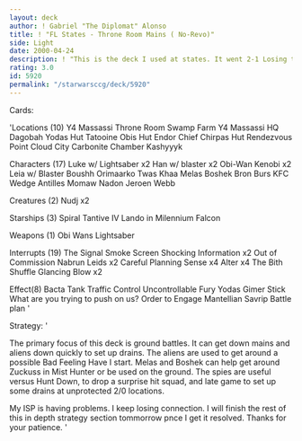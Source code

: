 ```yaml
---
layout: deck
author: ! Gabriel "The Diplomat" Alonso
title: ! "FL States - Throne Room Mains ( No-Revo)"
side: Light
date: 2000-04-24
description: ! "This is the deck I used at states. It went 2-1 Losing to Raltiir Ops, always a tough matchup."
rating: 3.0
id: 5920
permalink: "/starwarsccg/deck/5920"
---
```

Cards: 

'Locations (10)
Y4 Massassi Throne Room
Swamp
Farm
Y4 Massassi HQ
Dagobah Yodas Hut
Tatooine Obis Hut
Endor Chief Chirpas Hut
Rendezvous Point
Cloud City Carbonite Chamber
Kashyyyk

Characters (17)
Luke w/ Lightsaber x2
Han w/ blaster x2
Obi-Wan Kenobi x2
Leia w/ Blaster
Boushh
Orimaarko
Twas Khaa
Melas
Boshek
Bron Burs
KFC
Wedge Antilles
Momaw Nadon
Jeroen Webb

Creatures (2)
Nudj x2

Starships (3)
Spiral
Tantive IV
Lando in Milennium Falcon

Weapons (1)
Obi Wans Lightsaber

Interrupts (19)
The Signal
Smoke Screen
Shocking Information x2
Out of Commission
Nabrun Leids x2
Careful Planning
Sense x4
Alter x4
The Bith Shuffle
Glancing Blow x2

Effect(8)
Bacta Tank
Traffic Control
Uncontrollable Fury
Yodas Gimer Stick
What are you trying to push on us?
Order to Engage
Mantellian Savrip
Battle plan '

Strategy: '

The primary focus of this deck is ground battles. It can get down mains and aliens down quickly to set up drains. The aliens are used to get around a possible Bad Feeling Have I start. Melas and Boshek can help get around Zuckuss in Mist Hunter or be used on the ground. The spies are useful versus Hunt Down, to drop a surprise hit squad, and late game to set up some drains at unprotected 2/0 locations.

My ISP is having problems. I keep losing connection. I will finish the rest of this in depth strategy section tommorrow pnce I get it resolved. Thanks for your patience.  '
